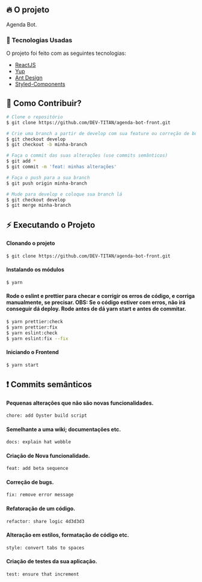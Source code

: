 ## :fire: O projeto

Agenda Bot.

### :rocket: Tecnologias Usadas

O projeto foi feito com as seguintes tecnologias:

- [ReactJS](https://pt-br.reactjs.org/)
- [Yup](https://github.com/jquense/yup)
- [Ant Design](https://ant.design/components/overview/)
- [Styled-Components](https://styled-components.com/)

## :thinking: Como Contribuir?

```bash
# Clone o repositório
$ git clone https://github.com/DEV-TITAN/agenda-bot-front.git

# Crie uma branch a partir de develop com sua feature ou correção de bugs
$ git checkout develop
$ git checkout -b minha-branch

# Faça o commit das suas alterações (use commits semânticos)
$ git add *
$ git commit -m 'feat: minhas alterações'

# Faça o push para a sua branch
$ git push origin minha-branch

# Mude para develop e coloque sua branch lá
$ git checkout develop
$ git merge minha-branch
```

## :zap: Executando o Projeto

#### Clonando o projeto

```sh
$ git clone https://github.com/DEV-TITAN/agenda-bot-front.git
```

#### Instalando os módulos

```sh
$ yarn
```

#### Rode o eslint e prettier para checar e corrigir os erros de código, e corriga manualmente, se precisar. OBS: Se o código estiver com erros, não irá conseguir dá deploy. Rode antes de dá yarn start e antes de commitar.

```sh
$ yarn prettier:check
$ yarn prettier:fix
$ yarn eslint:check
$ yarn eslint:fix --fix
```

#### Iniciando o Frontend

```sh
$ yarn start
```

## :exclamation: Commits semânticos

#### Pequenas alterações que não são novas funcionalidades.

```sh
chore: add Oyster build script
```

#### Semelhante a uma wiki; documentações etc.

```sh
docs: explain hat wobble
```

#### Criação de Nova funcionalidade.

```sh
feat: add beta sequence
```

#### Correção de bugs.

```sh
fix: remove error message
```

#### Refatoração de um código.

```sh
refactor: share logic 4d3d3d3
```

#### Alteração em estilos, formatação de código etc.

```sh
style: convert tabs to spaces
```

#### Criação de testes da sua aplicação.

```sh
test: ensure that increment
```
